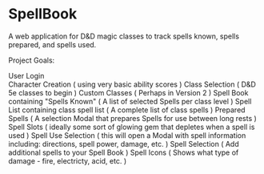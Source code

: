 # SpellBook
A web application for D&amp;D magic classes to track spells known, spells prepared, and spells used.

Project Goals:<br>

User Login<br>
Character Creation ( using very basic ability scores )
Class Selection ( D&D 5e classes to begin )
Custom Classes ( Perhaps in Version 2 )
Spell Book containing "Spells Known" ( A list of selected Spells per class level )
Spell List containing class spell list ( A complete list of class spells )
Prepared Spells ( A selection Modal that prepares Spells for use between long rests )
Spell Slots ( ideally some sort of glowing gem that depletes when a spell is used )
Spell Use Selection ( this will open a Modal with spell information including: directions, spell power, damage, etc. )
Spell Selection ( Add additional spells to your Spell Book )
Spell Icons ( Shows what type of damage - fire, electricty, acid, etc. )